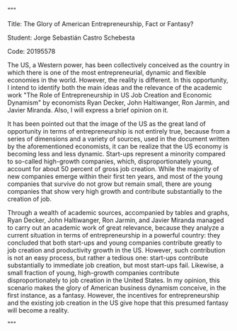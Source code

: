 """

Title: The Glory of American Entrepreneurship, Fact or Fantasy?

Student: Jorge Sebastián Castro Schebesta

Code: 20195578

The US, a Western power, has been collectively conceived as the country in 
which there is one of the most entrepreneurial, dynamic and flexible economies
in the world. However, the reality is different. In this opportunity, I intend 
to identify both the main ideas and the relevance of the academic work "The 
Role of Entrepreneurship in US Job Creation and Economic Dynamism" by 
economists Ryan Decker, John Haltiwanger, Ron Jarmin, and Javier Miranda. 
Also, I will express a brief opinion on it.

It has been pointed out that the image of the US as the great land of 
opportunity in terms of entrepreneurship is not entirely true, because from a 
series of dimensions and a variety of sources, used in the document written by 
the aforementioned economists, it can be realize that the US economy is 
becoming less and less dynamic. Start-ups represent a minority compared to 
so-called high-growth companies, which, disproportionately young, account for 
about 50 percent of gross job creation. While the majority of new companies 
emerge within their first ten years, and most of the young companies that 
survive do not grow but remain small, there are young companies that show very 
high growth and contribute substantially to the creation of job.

Through a wealth of academic sources, accompanied by tables and graphs, Ryan 
Decker, John Haltiwanger, Ron Jarmin, and Javier Miranda managed to carry out 
an academic work of great relevance, because they analyze a current situation 
in terms of entrepreneurship in a powerful country: they concluded that both 
start-ups and young companies contribute greatly to job creation and 
productivity growth in the US. However, such contribution is not an easy 
process, but rather a tedious one: start-ups contribute substantially to 
immediate job creation, but most start-ups fail. Likewise, a small fraction of 
young, high-growth companies contribute disproportionately to job creation in 
the United States. In my opinion, this scenario makes the glory of American 
business dynamism conceive, in the first instance, as a fantasy. However, the 
incentives for entrepreneurship and the existing job creation in the US give 
hope that this presumed fantasy will become a reality.

"""

